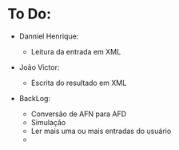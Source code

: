 # To Do:

* Danniel Henrique:
    - Leitura da entrada em XML  
* João Victor:
    - Escrita do resultado em XML

* BackLog:
  * Conversão de AFN para AFD
  * Simulação
  * Ler mais uma ou mais entradas do usuário
  * 